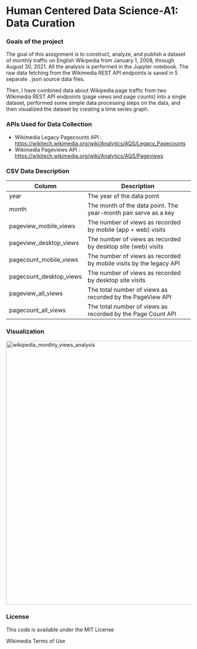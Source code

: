 # Human Centered Data Science-A1: Data Curation

### **Goals of the project**

The goal of this assignment is to construct, analyze, and publish a dataset of monthly traffic on English Wikipedia from January 1, 2008, through August 30, 2021. All the analysis is performed in the Jupyter notebook. The raw data fetching from the Wikimedia REST API endpoints is saved in 5 separate . json source data files.

Then, I have combined data about Wikipedia page traffic from two Wikimedia REST API endpoints (page views and page counts) into a single dataset, performed some simple data processing steps on the data, and then visualized the dataset by creating a time series graph.


### **APIs Used for Data Collection**

- Wikimedia Legacy Pagecounts API : https://wikitech.wikimedia.org/wiki/Analytics/AQS/Legacy_Pagecounts
- Wikimedia Pageviews API : https://wikitech.wikimedia.org/wiki/Analytics/AQS/Pageviews


### **CSV Data Description**

| Column  | Description |
| ------------- | ------------- |
| year  | The year of the data point  |
| month  | The month of the data point. The year-month pair serve as a key  |
| pageview_mobile_views  | The number of views as recorded by mobile (app + web) visits  |
| pageview_desktop_views  | The number of views as recorded by desktop site (web) visits  |	
| pagecount_mobile_views  | The number of views as recorded by mobile visits by the legacy API  |
| pagecount_desktop_views  | The number of views as recorded by desktop site visits  |	
| pageview_all_views  | The total number of views as recorded by the PageView API  |
| pagecount_all_views  | The total number of views as recorded by the Page Count API  |	


### **Visualization**
<img width="720" alt="wikipedia_monthly_views_analysis" src="https://user-images.githubusercontent.com/3502870/136106832-773f0e54-e326-4355-80f3-975e3cdab8b1.png">


### **License**

This code is available under the MIT License

Wikimedia Terms of Use
	
